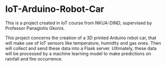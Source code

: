 # IoT-Arduino-Robot-Car
This is a project created in IoT course from NKUA-DIND, supervised by Professor Panagiotis Gkonis.

This project concerns the creation of a 3D printed Arduino robot car, that will make use of IoT sensors like temperature, humidity and gas ones. Then will collect and send these data into a Flask server. Ultimately, these data will be processed by a machine learning model to make predictions on rainfall and fire occurrence.
